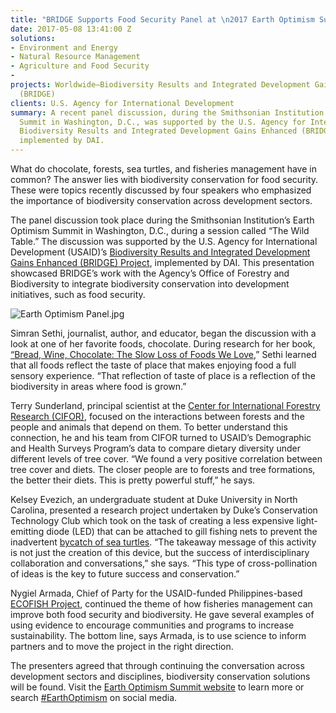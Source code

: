 ```yaml
---
title: "BRIDGE Supports Food Security Panel at \n2017 Earth Optimism Summit"
date: 2017-05-08 13:41:00 Z
solutions:
- Environment and Energy
- Natural Resource Management
- Agriculture and Food Security
- 
projects: Worldwide—Biodiversity Results and Integrated Development Gains Enhanced
  (BRIDGE)
clients: U.S. Agency for International Development
summary: A recent panel discussion, during the Smithsonian Institution’s Earth Optimism
  Summit in Washington, D.C., was supported by the U.S. Agency for International Development’s
  Biodiversity Results and Integrated Development Gains Enhanced (BRIDGE) Project,
  implemented by DAI.
---
```


What do chocolate, forests, sea turtles, and fisheries management have in common? The answer lies with biodiversity conservation for food security. These were topics recently discussed by four speakers who emphasized the importance of biodiversity conservation across development sectors.

<!--more-->

The panel discussion took place during the Smithsonian Institution’s Earth Optimism Summit in Washington, D.C., during a session called “The Wild Table.” The discussion was supported by the U.S. Agency for International Development (USAID)’s [Biodiversity Results and Integrated Development Gains Enhanced (BRIDGE) Project](https://rmportal.net/biodiversityconservation-gateway/resources/projects/bridge), implemented by DAI. This presentation showcased BRIDGE’s work with the Agency’s Office of Forestry and Biodiversity to integrate biodiversity conservation into development initiatives, such as food security.

![Earth Optimism Panel.jpg](/api/v2/sites/564c9dd83aaede7e1b000039/source/_uploads/Earth%20Optimism%20Panel.jpg?download "The Wild Table presenters share insights into how biodiversity conservation improves the quality and availability of food. From left, are: Leslie Cockburn (moderator), Simran Sethi, Nygiel Armada, Kelsey Evezich, and Terry Sunderland. Photo by Karen Boothe.")

Simran Sethi, journalist, author, and educator, began the discussion with a look at one of her favorite foods, chocolate. During research for her book, [“Bread, Wine, Chocolate: The Slow Loss of Foods We Love](https://www.amazon.com/Bread-Wine-Chocolate-Slow-Foods/dp/0061581070),” Sethi learned that all foods reflect the taste of place that makes enjoying food a full sensory experience. “That reflection of taste of place is a reflection of the biodiversity in areas where food is grown.”

Terry Sunderland, principal scientist at the [Center for International Forestry Research (CIFOR)](http://www.cifor.org/), focused on the interactions between forests and the people and animals that depend on them. To better understand this connection, he and his team from CIFOR turned to USAID’s Demographic and Health Surveys Program’s data to compare dietary diversity under different levels of tree cover. “We found a very positive correlation between tree cover and diets. The closer people are to forests and tree formations, the better their diets. This is pretty powerful stuff,” he says.

Kelsey Evezich, an undergraduate student at Duke University in North Carolina, presented a research project undertaken by Duke’s Conservation Technology Club which took on the task of creating a less expensive light-emitting diode (LED) that can be attached to gill fishing nets to prevent the inadvertent [bycatch of sea turtles](http://www.dukeconservationtech.com). “The takeaway message of this activity is not just the creation of this device, but the success of interdisciplinary collaboration and conversations,” she says. “This type of cross-pollination of ideas is the key to future success and conservation.”

Nygiel Armada, Chief of Party for the USAID-funded Philippines-based [ECOFISH Project](https://www.usaid.gov/philippines/energy-and-environment/ecofish), continued the theme of how fisheries management can improve both food security and biodiversity. He gave several examples of using evidence to encourage communities and programs to increase sustainability. The bottom line, says Armada, is to use science to inform partners and to move the project in the right direction.

The presenters agreed that through continuing the conversation across development sectors and disciplines, biodiversity conservation solutions will be found. Visit the [Earth Optimism Summit website](https://earthoptimism.si.edu/) to learn more or search [#EarthOptimism](https://twitter.com/search?q=%23earthoptimism%20&src=typd) on social media.